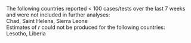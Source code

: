 The following countries reported < 100 cases/tests over the last 7 weeks and were not included in further analyses:<br>Chad, Saint Helena, Sierra Leone
<br>
Estimates of *r* could not be produced for the following countries:<br>Lesotho, Liberia
<br>
